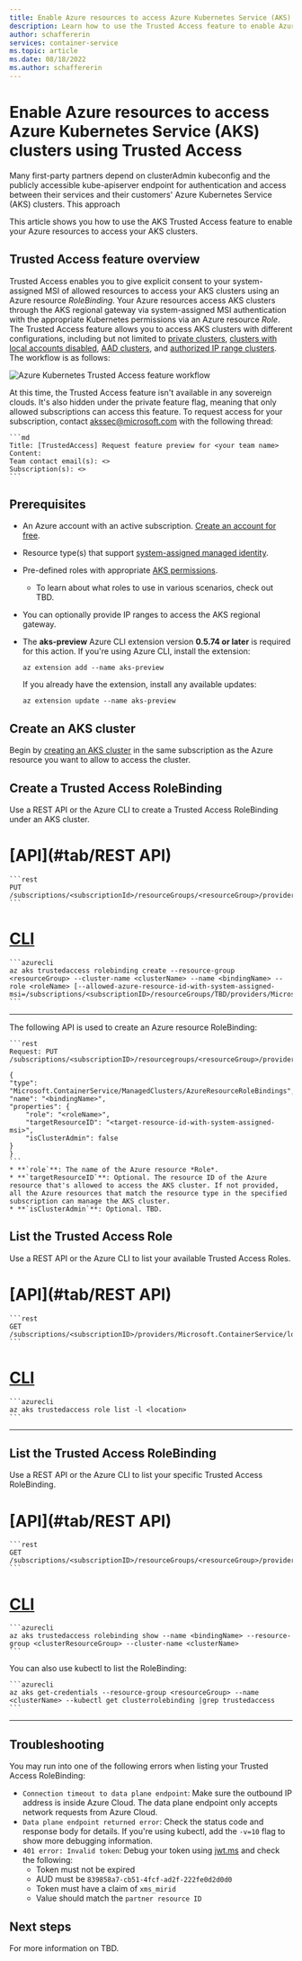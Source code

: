 ```yaml
---
title: Enable Azure resources to access Azure Kubernetes Service (AKS) clusters using Trusted Access
description: Learn how to use the Trusted Access feature to enable Azure resources to access Azure Kubernetes Service (AKS) clusters.
author: schaffererin
services: container-service
ms.topic: article
ms.date: 08/18/2022
ms.author: schaffererin
---
```


# Enable Azure resources to access Azure Kubernetes Service (AKS) clusters using Trusted Access

Many first-party partners depend on clusterAdmin kubeconfig and the publicly accessible kube-apiserver endpoint for authentication and access between their services and their customers' Azure Kubernetes Service (AKS) clusters. This approach



This article shows you how to use the AKS Trusted Access feature to enable your Azure resources to access your AKS clusters.

## Trusted Access feature overview

Trusted Access enables you to give explicit consent to your system-assigned MSI of allowed resources to access your AKS clusters using an Azure resource *RoleBinding*. Your Azure resources access AKS clusters through the AKS regional gateway via system-assigned MSI authentication with the appropriate Kubernetes permissions via an Azure resource *Role*. The Trusted Access feature allows you to access AKS clusters with different configurations, including but not limited to [private clusters](private-clusters.md), [clusters with local accounts disabled](managed-aad#disable-local-accounts), [AAD clusters](managed-aad.md), and [authorized IP range clusters](api-server-authorized-ip-ranges.md). The workflow is as follows:

![Azure Kubernetes Trusted Access feature workflow](media/trusted-access-feature/aks_trusted_access_workflow.png)

At this time, the Trusted Access feature isn't available in any sovereign clouds. It's also hidden under the private feature flag, meaning that only allowed subscriptions can access this feature. To request access for your subscription, contact akssec@microsoft.com with the following thread:

    ```md
    Title: [TrustedAccess] Request feature preview for <your team name>
    Content:
    Team contact email(s): <>
    Subscription(s): <>
    ```

## Prerequisites

* An Azure account with an active subscription. [Create an account for free](https://azure.microsoft.com/free/?WT.mc_id=A261C142F).
* Resource type(s) that support [system-assigned managed identity](../active-directory/managed-identities-azure-resources/overview.md).
* Pre-defined roles with appropriate [AKS permissions](concepts-identity.md).
  * To learn about what roles to use in various scenarios, check out TBD.
* You can optionally provide IP ranges to access the AKS regional gateway.
* The **aks-preview** Azure CLI extension version **0.5.74 or later** is required for this action. If you're using Azure CLI, install the extension:
  
    ```azurecli
    az extension add --name aks-preview
    ```

    If you already have the extension, install any available updates:

    ```azurecli
    az extension update --name aks-preview
    ```
  
## Create an AKS cluster

Begin by [creating an AKS cluster](tutorial-kubernetes-deploy-cluster.md) in the same subscription as the Azure resource you want to allow to access the cluster.

## Create a Trusted Access RoleBinding

Use a REST API or the Azure CLI to create a Trusted Access RoleBinding under an AKS cluster.

# [API](#tab/REST API)

    ```rest
    PUT /subscriptions/<subscriptionId>/resourceGroups/<resourceGroup>/providers/Microsoft.ContainerService/managedClusters/<clusterName>/trustedAccessRoleBindings/<bindingName>
    ```

# [CLI](#tab/CLI)

    ```azurecli
    az aks trustedaccess rolebinding create --resource-group <resourceGroup> --cluster-name <clusterName> --name <bindingName> --role <roleName> [--allowed-azure-resource-id-with-system-assigned-msi=/subscriptions/<subscriptionID>/resourceGroups/TBD/providers/Microsoft.ContainerService/managedClusters/<clusterName>]
    ```

---

The following API is used to create an Azure resource RoleBinding:

    ```rest
    Request: PUT /subscriptions/<subscriptionID>/resourcegroups/<resourceGroup>/providers/Microsoft.ContainerService/managedClusters/<clusterName>/azureResourceRoleBindings/<bindingName>

    {
    "type": "Microsoft.ContainerService/ManagedClusters/AzureResourceRoleBindings",
    "name": "<bindingName>",
    "properties": {
        "role": "<roleName>",
        "targetResourceID": "<target-resource-id-with-system-assigned-msi>",
        "isClusterAdmin": false
    } 
    }
    ```
    * **`role`**: The name of the Azure resource *Role*.
    * **`targetResourceID`**: Optional. The resource ID of the Azure resource that's allowed to access the AKS cluster. If not provided, all the Azure resources that match the resource type in the specified subscription can manage the AKS cluster.
    * **`isClusterAdmin`**: Optional. TBD.

## List the Trusted Access Role

Use a REST API or the Azure CLI to list your available Trusted Access Roles.

# [API](#tab/REST API)

    ```rest
    GET /subscriptions/<subscriptionID>/providers/Microsoft.ContainerService/locations/<location>/trustedAccessRoles
    ```

# [CLI](#tab/CLI)

    ```azurecli
    az aks trustedaccess role list -l <location>
    ```

---

## List the Trusted Access RoleBinding

Use a REST API or the Azure CLI to list your specific Trusted Access RoleBinding.

# [API](#tab/REST API)

    ```rest
    GET /subscriptions/<subscriptionID>/resourceGroups/<resourceGroup>/providers/Microsoft.ContainerService/managedClusters/<clusterName>/trustedAccessRoleBindings
    ```

# [CLI](#tab/CLI)

    ```azurecli
    az aks trustedaccess rolebinding show --name <bindingName> --resource-group <clusterResourceGroup> --cluster-name <clusterName>
    ```

You can also use kubectl to list the RoleBinding:

    ```azurecli
    az aks get-credentials --resource-group <resourceGroup> --name <clusterName> --kubectl get clusterrolebinding |grep trustedaccess
    ```
---

## Troubleshooting

You may run into one of the following errors when listing your Trusted Access RoleBinding:

* `Connection timeout to data plane endpoint`: Make sure the outbound IP address is inside Azure Cloud. The data plane endpoint only accepts network requests from Azure Cloud.
* `Data plane endpoint returned error`: Check the status code and response body for details. If you're using kubectl, add the `-v=10` flag to show more debugging information.
* `401 error: Invalid token`: Debug your token using [jwt.ms](https://jwt.ms/) and check the following:
  * Token must not be expired
  * AUD must be `839858a7-cb51-4fcf-ad2f-222fe0d2d0d0`
  * Token must have a claim of `xms_mirid`
  * Value should match the `partner resource ID`

## Next steps

For more information on TBD.
